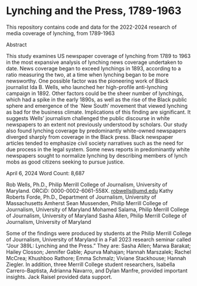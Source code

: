 # Lynching and the Press, 1789-1963	

This repository contains code and data for the 2022-2024 research of media coverage of lynching, from 1789-1963


Abstract	

This study examines US newspaper coverage of lynching from 1789 to 1963 in the most expansive analysis of lynching news coverage undertaken to date. News coverage began to exceed lynchings in 1893, according to a ratio measuring the two, at a time when lynching began to be more newsworthy. One possible factor was the pioneering work of Black journalist Ida B. Wells, who launched her high-profile anti-lynching campaign in 1892. Other factors could be the sheer number of lynchings, which had a spike in the early 1890s, as well as the rise of the Black public sphere and emergence of the `New South’ movement that viewed lynching as bad for the business climate. Implications of this finding are significant. It suggests Wells’ journalism challenged the public discourse in white newspapers to an extent not previously understood by scholars. Our study also found lynching coverage by predominantly white-owned newspapers diverged sharply from coverage in the Black press. Black newspaper articles tended to emphasize civil society narratives such as the need for due process in the legal system. Some news reports in predominantly white newspapers sought to normalize lynching by describing members of lynch mobs as good citizens seeking to pursue justice. 




April 6, 2024
Word Count: 8,687


Rob Wells, Ph.D., Philip Merrill College of Journalism, University of Maryland. ORCiD: 0000-0002-6061-558X. robwells@umd.edu
Kathy Roberts Forde, Ph.D., Department of Journalism, University of Massachusetts Amherst
Sean Mussenden, Philip Merrill College of Journalism, University of Maryland
Mohamed Salama, Philip Merrill College of Journalism, University of Maryland
Sasha Allen, Philip Merrill College of Journalism, University of Maryland

Some of the findings were produced by students at the Philip Merrill College of Journalism, University of Maryland in a Fall 2023 research seminar called “Jour 389L: Lynching and the Press.” They are: Sasha Allen; Marwa Barakat; Hailey Closson; Jennifer Gable; Apurva Mahajan; Hannah Marszalek; Rachel McCrea; Khushboo Rathore; Emma Schmalz; Viviane Stackhouse; Hannah Ziegler. In addition, three Merrill College student researchers, Isabella Carrero-Baptista, Adrianna Navarro, and Dylan Manfre, provided important insights. Jack Raisel provided data support.
